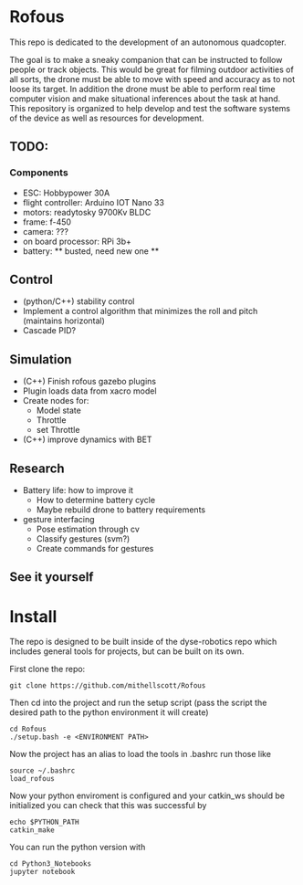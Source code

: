 # Rofous
This repo is dedicated to the development of an autonomous quadcopter.

The goal is to make a sneaky companion that can be instructed to follow people or track objects. This would be great for filming outdoor activities of all sorts, the drone must be able to move with speed and accuracy as to not loose its target. In addition the drone must be able to perform real time computer vision and make situational inferences about the task at hand. This repository is organized to help develop and test the software systems of the device as well as resources for development.

## TODO:
### Components
- ESC: Hobbypower 30A
- flight controller: Arduino IOT Nano 33
- motors: readytosky 9700Kv BLDC
- frame: f-450
- camera: ???
- on board processor: RPi 3b+
- battery: ** busted, need new one **

## Control
- (python/C++) stability control
 - Implement a control algorithm that minimizes the roll and pitch (maintains horizontal)
 - Cascade PID?

## Simulation
- (C++) Finish rofous gazebo plugins
 - Plugin loads data from xacro model
 - Create nodes for:
    - Model state
    - Throttle
    - set Throttle
- (C++) improve dynamics with BET

## Research
- Battery life: how to improve it
    - How to determine battery cycle
    - Maybe rebuild drone to battery requirements
- gesture interfacing
    - Pose estimation through cv
    - Classify gestures (svm?)
    - Create commands for gestures

## See it yourself
# Install
The repo is designed to be built inside of the dyse-robotics repo which includes general tools for projects, but can be built on its own.

First clone the repo: 

    git clone https://github.com/mithellscott/Rofous

Then cd into the project and run the setup script (pass the script the desired path to the python environment it will create) 

    cd Rofous
    ./setup.bash -e <ENVIRONMENT PATH>
    
Now the project has an alias to load the tools in .bashrc run those like 

    source ~/.bashrc
    load_rofous
    
Now your python enviroment is configured and your catkin_ws should be initialized you can check that this was successful by 

    echo $PYTHON_PATH
    catkin_make
    
    
You can run the python version with 

    cd Python3_Notebooks
    jupyter notebook
